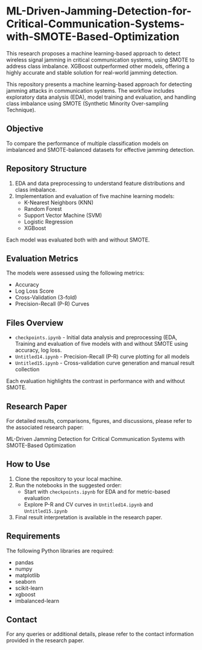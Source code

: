 # ML-Driven-Jamming-Detection-for-Critical-Communication-Systems-with-SMOTE-Based-Optimization
This research proposes a machine learning-based approach to detect wireless signal jamming in critical communication systems, using SMOTE to address class imbalance. XGBoost outperformed other models, offering a highly accurate and stable solution for real-world jamming detection.



This repository presents a machine learning-based approach for detecting jamming attacks in communication systems. The workflow includes exploratory data analysis (EDA), model training and evaluation, and handling class imbalance using SMOTE (Synthetic Minority Over-sampling Technique).

## Objective

To compare the performance of multiple classification models on imbalanced and SMOTE-balanced datasets for effective jamming detection.

## Repository Structure

1. EDA and data preprocessing to understand feature distributions and class imbalance.
2. Implementation and evaluation of five machine learning models:
   - K-Nearest Neighbors (KNN)
   - Random Forest
   - Support Vector Machine (SVM)
   - Logistic Regression
   - XGBoost

Each model was evaluated both with and without SMOTE.

## Evaluation Metrics

The models were assessed using the following metrics:

- Accuracy
- Log Loss Score
- Cross-Validation (3-fold)
- Precision-Recall (P-R) Curves

## Files Overview

- `checkpoints.ipynb` - Initial data analysis and preprocessing (EDA, Training and evaluation of five models with and without SMOTE using accuracy, log loss.
- `Untitled14.ipynb` - Precision-Recall (P-R) curve plotting for all models
- `Untitled15.ipynb` - Cross-validation curve generation and manual result collection

Each evaluation highlights the contrast in performance with and without SMOTE.

## Research Paper

For detailed results, comparisons, figures, and discussions, please refer to the associated research paper:

ML-Driven Jamming Detection for Critical Communication Systems with SMOTE-Based Optimization

## How to Use

1. Clone the repository to your local machine.
2. Run the notebooks in the suggested order:
   - Start with `checkpoints.ipynb` for EDA and  for metric-based evaluation
   - Explore P-R and CV curves in `Untitled14.ipynb` and `Untitled15.ipynb`
3. Final result interpretation is available in the research paper.

## Requirements

The following Python libraries are required:

- pandas
- numpy
- matplotlib
- seaborn
- scikit-learn
- xgboost
- imbalanced-learn



## Contact

For any queries or additional details, please refer to the contact information provided in the research paper.
